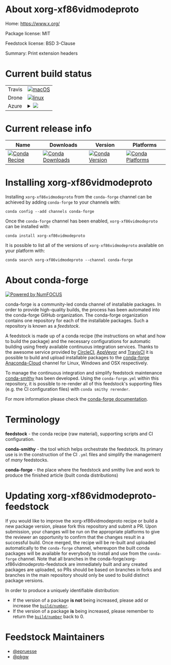 About xorg-xf86vidmodeproto
===========================

Home: https://www.x.org/

Package license: MIT

Feedstock license: BSD 3-Clause

Summary: Print extension headers



Current build status
====================


<table><tr>
    <td>Travis</td>
    <td>
      <a href="https://travis-ci.com/conda-forge/xorg-xf86vidmodeproto-feedstock">
        <img alt="macOS" src="https://img.shields.io/travis/com/conda-forge/xorg-xf86vidmodeproto-feedstock/master.svg?label=macOS">
      </a>
    </td>
  </tr><tr>
    <td>Drone</td>
    <td>
      <a href="https://cloud.drone.io/conda-forge/xorg-xf86vidmodeproto-feedstock">
        <img alt="linux" src="https://img.shields.io/drone/build/conda-forge/master.svg?label=Linux">
      </a>
    </td>
  </tr>
    
  <tr>
    <td>Azure</td>
    <td>
      <details>
        <summary>
          <a href="https://dev.azure.com/conda-forge/feedstock-builds/_build/latest?definitionId=2218&branchName=master">
            <img src="https://dev.azure.com/conda-forge/feedstock-builds/_apis/build/status/xorg-xf86vidmodeproto-feedstock?branchName=master">
          </a>
        </summary>
        <table>
          <thead><tr><th>Variant</th><th>Status</th></tr></thead>
          <tbody><tr>
              <td>linux</td>
              <td>
                <a href="https://dev.azure.com/conda-forge/feedstock-builds/_build/latest?definitionId=2218&branchName=master">
                  <img src="https://dev.azure.com/conda-forge/feedstock-builds/_apis/build/status/xorg-xf86vidmodeproto-feedstock?branchName=master&jobName=linux&configuration=linux_" alt="variant">
                </a>
              </td>
            </tr><tr>
              <td>linux_aarch64</td>
              <td>
                <a href="https://dev.azure.com/conda-forge/feedstock-builds/_build/latest?definitionId=2218&branchName=master">
                  <img src="https://dev.azure.com/conda-forge/feedstock-builds/_apis/build/status/xorg-xf86vidmodeproto-feedstock?branchName=master&jobName=linux&configuration=linux_aarch64_" alt="variant">
                </a>
              </td>
            </tr><tr>
              <td>linux_ppc64le</td>
              <td>
                <a href="https://dev.azure.com/conda-forge/feedstock-builds/_build/latest?definitionId=2218&branchName=master">
                  <img src="https://dev.azure.com/conda-forge/feedstock-builds/_apis/build/status/xorg-xf86vidmodeproto-feedstock?branchName=master&jobName=linux&configuration=linux_ppc64le_" alt="variant">
                </a>
              </td>
            </tr><tr>
              <td>osx</td>
              <td>
                <a href="https://dev.azure.com/conda-forge/feedstock-builds/_build/latest?definitionId=2218&branchName=master">
                  <img src="https://dev.azure.com/conda-forge/feedstock-builds/_apis/build/status/xorg-xf86vidmodeproto-feedstock?branchName=master&jobName=osx&configuration=osx_" alt="variant">
                </a>
              </td>
            </tr><tr>
              <td>win</td>
              <td>
                <a href="https://dev.azure.com/conda-forge/feedstock-builds/_build/latest?definitionId=2218&branchName=master">
                  <img src="https://dev.azure.com/conda-forge/feedstock-builds/_apis/build/status/xorg-xf86vidmodeproto-feedstock?branchName=master&jobName=win&configuration=win_" alt="variant">
                </a>
              </td>
            </tr>
          </tbody>
        </table>
      </details>
    </td>
  </tr>
</table>

Current release info
====================

| Name | Downloads | Version | Platforms |
| --- | --- | --- | --- |
| [![Conda Recipe](https://img.shields.io/badge/recipe-xorg--xf86vidmodeproto-green.svg)](https://anaconda.org/conda-forge/xorg-xf86vidmodeproto) | [![Conda Downloads](https://img.shields.io/conda/dn/conda-forge/xorg-xf86vidmodeproto.svg)](https://anaconda.org/conda-forge/xorg-xf86vidmodeproto) | [![Conda Version](https://img.shields.io/conda/vn/conda-forge/xorg-xf86vidmodeproto.svg)](https://anaconda.org/conda-forge/xorg-xf86vidmodeproto) | [![Conda Platforms](https://img.shields.io/conda/pn/conda-forge/xorg-xf86vidmodeproto.svg)](https://anaconda.org/conda-forge/xorg-xf86vidmodeproto) |

Installing xorg-xf86vidmodeproto
================================

Installing `xorg-xf86vidmodeproto` from the `conda-forge` channel can be achieved by adding `conda-forge` to your channels with:

```
conda config --add channels conda-forge
```

Once the `conda-forge` channel has been enabled, `xorg-xf86vidmodeproto` can be installed with:

```
conda install xorg-xf86vidmodeproto
```

It is possible to list all of the versions of `xorg-xf86vidmodeproto` available on your platform with:

```
conda search xorg-xf86vidmodeproto --channel conda-forge
```


About conda-forge
=================

[![Powered by NumFOCUS](https://img.shields.io/badge/powered%20by-NumFOCUS-orange.svg?style=flat&colorA=E1523D&colorB=007D8A)](http://numfocus.org)

conda-forge is a community-led conda channel of installable packages.
In order to provide high-quality builds, the process has been automated into the
conda-forge GitHub organization. The conda-forge organization contains one repository
for each of the installable packages. Such a repository is known as a *feedstock*.

A feedstock is made up of a conda recipe (the instructions on what and how to build
the package) and the necessary configurations for automatic building using freely
available continuous integration services. Thanks to the awesome service provided by
[CircleCI](https://circleci.com/), [AppVeyor](https://www.appveyor.com/)
and [TravisCI](https://travis-ci.com/) it is possible to build and upload installable
packages to the [conda-forge](https://anaconda.org/conda-forge)
[Anaconda-Cloud](https://anaconda.org/) channel for Linux, Windows and OSX respectively.

To manage the continuous integration and simplify feedstock maintenance
[conda-smithy](https://github.com/conda-forge/conda-smithy) has been developed.
Using the ``conda-forge.yml`` within this repository, it is possible to re-render all of
this feedstock's supporting files (e.g. the CI configuration files) with ``conda smithy rerender``.

For more information please check the [conda-forge documentation](https://conda-forge.org/docs/).

Terminology
===========

**feedstock** - the conda recipe (raw material), supporting scripts and CI configuration.

**conda-smithy** - the tool which helps orchestrate the feedstock.
                   Its primary use is in the construction of the CI ``.yml`` files
                   and simplify the management of *many* feedstocks.

**conda-forge** - the place where the feedstock and smithy live and work to
                  produce the finished article (built conda distributions)


Updating xorg-xf86vidmodeproto-feedstock
========================================

If you would like to improve the xorg-xf86vidmodeproto recipe or build a new
package version, please fork this repository and submit a PR. Upon submission,
your changes will be run on the appropriate platforms to give the reviewer an
opportunity to confirm that the changes result in a successful build. Once
merged, the recipe will be re-built and uploaded automatically to the
`conda-forge` channel, whereupon the built conda packages will be available for
everybody to install and use from the `conda-forge` channel.
Note that all branches in the conda-forge/xorg-xf86vidmodeproto-feedstock are
immediately built and any created packages are uploaded, so PRs should be based
on branches in forks and branches in the main repository should only be used to
build distinct package versions.

In order to produce a uniquely identifiable distribution:
 * If the version of a package **is not** being increased, please add or increase
   the [``build/number``](https://conda.io/docs/user-guide/tasks/build-packages/define-metadata.html#build-number-and-string).
 * If the version of a package **is** being increased, please remember to return
   the [``build/number``](https://conda.io/docs/user-guide/tasks/build-packages/define-metadata.html#build-number-and-string)
   back to 0.

Feedstock Maintainers
=====================

* [@epruesse](https://github.com/epruesse/)
* [@pkgw](https://github.com/pkgw/)


